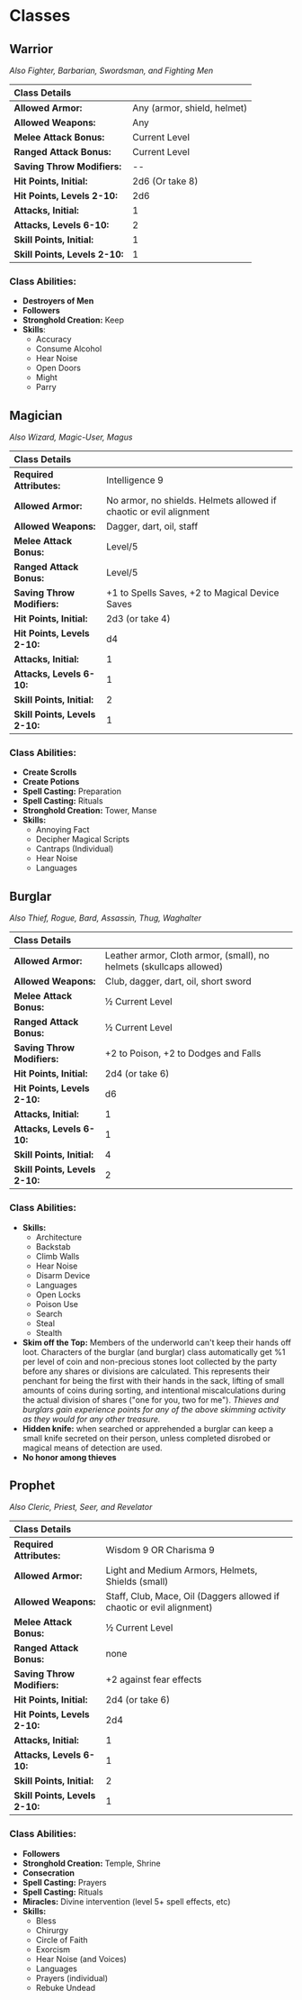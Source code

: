 # Classes

## Warrior
 *Also Fighter, Barbarian, Swordsman, and Fighting Men*

| **Class Details** | |
| :--------------- | :--- |
| **Allowed Armor:** |Any (armor, shield, helmet) |
| **Allowed Weapons:** |Any |
| **Melee Attack Bonus:**  |Current Level |
| **Ranged Attack Bonus:**  |Current Level |
| **Saving Throw Modifiers:** | -- |
| **Hit Points, Initial:**| 2d6 (Or take 8) |
| **Hit Points, Levels 2-10:** | 2d6 |
| **Attacks, Initial:** | 1 |
| **Attacks, Levels 6-10:** | 2 |
| **Skill Points, Initial:**| 1 |
| **Skill Points, Levels 2-10:**| 1 |

### Class Abilities:
* **Destroyers of Men** 
* **Followers**
* **Stronghold Creation:** Keep
* **Skills**:
  * Accuracy
  * Consume Alcohol
  * Hear Noise
  * Open Doors
  * Might
  * Parry



## Magician 
 *Also Wizard, Magic-User, Magus*

| **Class Details** | |
| :--------------- | :--- |
| **Required Attributes:**| Intelligence 9 |
| **Allowed Armor:**| No armor, no shields. Helmets allowed if chaotic or evil alignment|
| **Allowed Weapons:**| Dagger, dart, oil, staff|
| **Melee Attack Bonus:**| Level/5|
| **Ranged Attack Bonus:**| Level/5|
| **Saving Throw Modifiers:**| +1 to Spells Saves, +2 to Magical Device Saves|
| **Hit Points, Initial:**| 2d3 (or take 4)|
| **Hit Points, Levels 2-10:**| d4|
| **Attacks, Initial:** | 1 |
| **Attacks, Levels 6-10:** | 1 |
| **Skill Points, Initial:**| 2 |
| **Skill Points, Levels 2-10:**| 1 |


### Class Abilities:
* **Create Scrolls**
* **Create Potions** 
* **Spell Casting:** Preparation
* **Spell Casting:** Rituals
* **Stronghold Creation:** Tower, Manse
* **Skills:**
  * Annoying Fact
  * Decipher Magical Scripts
  * Cantraps (Individual)
  * Hear Noise
  * Languages




## Burglar 
 *Also Thief, Rogue, Bard, Assassin, Thug, Waghalter*

| **Class Details** | |
| :--------------- | :--- |
| **Allowed Armor:** |Leather armor, Cloth armor, (small), no helmets (skullcaps allowed) |
| **Allowed Weapons:**|  Club, dagger, dart, oil, short sword |
| **Melee Attack Bonus:**|  ½ Current Level |
| **Ranged Attack Bonus:**|  ½ Current Level |
| **Saving Throw Modifiers:**| +2 to Poison, +2 to Dodges and Falls |
| **Hit Points, Initial:**| 2d4 (or take 6) |
| **Hit Points, Levels 2-10:**| d6 |
| **Attacks, Initial:** | 1 |
| **Attacks, Levels 6-10:** | 1 |
| **Skill Points, Initial:**| 4 |
| **Skill Points, Levels 2-10:**| 2 |

### Class Abilities:
* **Skills:**
  * Architecture
  * Backstab
  * Climb Walls
  * Hear Noise
  * Disarm Device
  * Languages
  * Open Locks
  * Poison Use
  * Search
  * Steal
  * Stealth
* **Skim off the Top:** Members of the underworld can't keep their hands off loot.  Characters of the burglar (and burglar) class automatically get %1 per level of coin and non-precious stones loot collected by the party before any shares or divisions are calculated.  This represents their penchant for being the first with their hands in the sack, lifting of small amounts of coins during sorting, and intentional miscalculations during the actual division of shares ("one for you, two for me"). _Thieves and burglars gain experience points for any of the above skimming activity as they would for any other treasure._
* **Hidden knife:** when searched or apprehended a burglar can keep a small knife secreted on their person, unless completed disrobed or magical means of detection are used.
* **No honor among thieves**

## Prophet 
 _Also Cleric, Priest, Seer, and Revelator_

| **Class Details** | |
| :--------------- | :--- |
| **Required Attributes:**| Wisdom 9 OR Charisma 9 |
| **Allowed Armor:** | Light and Medium Armors, Helmets, Shields (small) |
| **Allowed Weapons:** | Staff, Club, Mace, Oil (Daggers allowed if chaotic or evil alignment)|
| **Melee Attack Bonus:**|  ½ Current Level |
| **Ranged Attack Bonus:**|  none |
| **Saving Throw Modifiers:**| +2 against fear effects |
| **Hit Points, Initial:**| 2d4 (or take 6) |
| **Hit Points, Levels 2-10:**| 2d4 |
| **Attacks, Initial:** | 1 |
| **Attacks, Levels 6-10:** | 1 |
| **Skill Points, Initial:**| 2 |
| **Skill Points, Levels 2-10:**| 1 |

### Class Abilities:
* **Followers**
* **Stronghold Creation:** Temple, Shrine
* **Consecration**
* **Spell Casting:** Prayers
* **Spell Casting:** Rituals
* **Miracles:** Divine intervention (level 5+ spell effects, etc)
* **Skills:**
  * Bless
  * Chirurgy
  * Circle of Faith
  * Exorcism
  * Hear Noise (and Voices)
  * Languages
  * Prayers (individual)
  * Rebuke Undead
